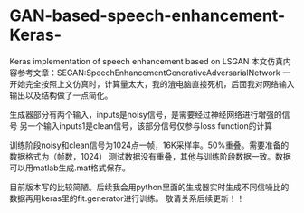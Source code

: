 # GAN-based-speech-enhancement-Keras-
Keras implementation of speech enhancement based on LSGAN
本文仿真内容参考文章：SEGAN:SpeechEnhancementGenerativeAdversarialNetwork
一开始完全按照上文仿真时，计算量太大，我的渣电脑直接死机，后面我对网络输入输出以及结构做了一点简化。

生成器部分有两个输入，inputs是noisy信号，是需要经过神经网络进行增强的信号
另一个输入inputs1是clean信号，该部分信号仅参与loss function的计算

训练阶段noisy和clean信号为1024点一帧，16K采样率。50%重叠。需要准备的数据格式为（帧数，1024）
测试数据没有重叠，其他与训练阶段数据一致。数据可以用matlab生成.mat格式保存。

目前版本写的比较简陋。后续我会用python里面的生成器实时生成不同信噪比的数据再用keras里的fit.generator进行训练。
敬请关系后续更新！！


